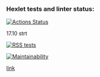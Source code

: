 ### Hexlet tests and linter status:
[![Actions Status](https://github.com/TanyaAl/frontend-project-11/actions/workflows/hexlet-check.yml/badge.svg)](https://github.com/TanyaAl/frontend-project-11/actions)

17.10 strt

[![RSS tests](https://github.com/TanyaAl/RSS/actions/workflows/githubActions.yaml/badge.svg)](https://github.com/TanyaAl/RSS/actions/workflows/githubActions.yaml)

[![Maintainability](https://api.codeclimate.com/v1/badges/e351f965a687312eb456/maintainability)](https://codeclimate.com/github/TanyaAl/RSS/maintainability)

[link](https://rss-71pqvnm39-tatianas-projects-7c79dfd1.vercel.app/)
